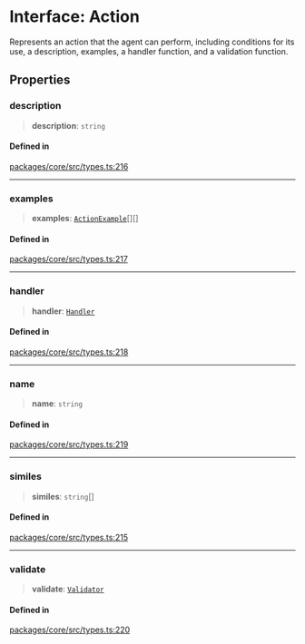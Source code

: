 # Interface: Action

Represents an action that the agent can perform, including conditions for its use, a description, examples, a handler function, and a validation function.

## Properties

### description

> **description**: `string`

#### Defined in

[packages/core/src/types.ts:216](https://github.com/TELE-Protocol/TELE/blob/7fcf54e7fb2ba027d110afcc319c0b01b3f181dc/packages/core/src/types.ts#L216)

---

### examples

> **examples**: [`ActionExample`](ActionExample.md)[][]

#### Defined in

[packages/core/src/types.ts:217](https://github.com/TELE-Protocol/TELE/blob/7fcf54e7fb2ba027d110afcc319c0b01b3f181dc/packages/core/src/types.ts#L217)

---

### handler

> **handler**: [`Handler`](../type-aliases/Handler.md)

#### Defined in

[packages/core/src/types.ts:218](https://github.com/TELE-Protocol/TELE/blob/7fcf54e7fb2ba027d110afcc319c0b01b3f181dc/packages/core/src/types.ts#L218)

---

### name

> **name**: `string`

#### Defined in

[packages/core/src/types.ts:219](https://github.com/TELE-Protocol/TELE/blob/7fcf54e7fb2ba027d110afcc319c0b01b3f181dc/packages/core/src/types.ts#L219)

---

### similes

> **similes**: `string`[]

#### Defined in

[packages/core/src/types.ts:215](https://github.com/TELE-Protocol/TELE/blob/7fcf54e7fb2ba027d110afcc319c0b01b3f181dc/packages/core/src/types.ts#L215)

---

### validate

> **validate**: [`Validator`](../type-aliases/Validator.md)

#### Defined in

[packages/core/src/types.ts:220](https://github.com/TELE-Protocol/TELE/blob/7fcf54e7fb2ba027d110afcc319c0b01b3f181dc/packages/core/src/types.ts#L220)
